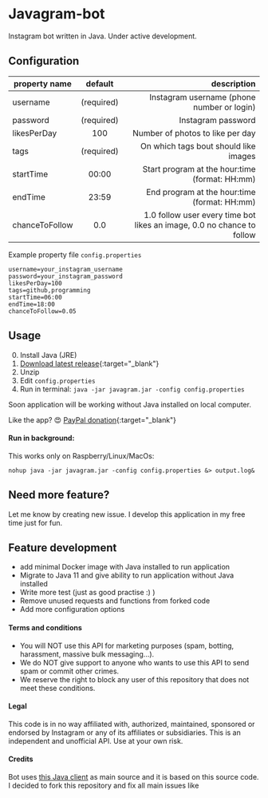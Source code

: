 # Javagram-bot

Instagram bot written in Java. Under active development.

## Configuration

| property name | default | description  |
| ------------- |:-------------:| -----:|
| username| (required) | Instagram username (phone number or login)|
| password| (required)|   Instagram password |
| likesPerDay | 100 | Number of photos to like per day |
| tags | (required) | On which tags bout should like images |
| startTime | 00:00 | Start program at the hour:time (format: HH:mm) |
| endTime | 23:59 | End program at the hour:time (format: HH:mm) |
| chanceToFollow | 0.0 | 1.0 follow user every time bot likes an image, 0.0 no chance to follow |

Example property file `config.properties`
```
username=your_instagram_username
password=your_instagram_password
likesPerDay=100
tags=github,programming
startTime=06:00
endTime=18:00
chanceToFollow=0.05
```

## Usage
0. Install Java (JRE)
1. [Download latest release](https://github.com/jpomykala/javagram-bot/releases){:target="_blank"}
2. Unzip 
3. Edit `config.properties`
3. Run in terminal: `java -jar javagram.jar -config config.properties`

Soon application will be working without Java installed on local computer.

Like the app? :heart_eyes: [PayPal donation](https://paypal.me/jakubpomykala){:target="_blank"}

#### Run in background:
This works only on Raspberry/Linux/MacOs:

`nohup java -jar javagram.jar -config config.properties &> output.log&`



## Need more feature?
Let me know by creating new issue. I develop this application in my free time just for fun. 

## Feature development
- add minimal Docker image with Java installed to run application
- Migrate to Java 11 and give ability to run application without Java installed
- Write more test (just as good practise :) )
- Remove unused requests and functions from forked code
- Add more configuration options


#### Terms and conditions

- You will NOT use this API for marketing purposes (spam, botting, harassment, massive bulk messaging...).
- We do NOT give support to anyone who wants to use this API to send spam or commit other crimes.
- We reserve the right to block any user of this repository that does not meet these conditions.

#### Legal

This code is in no way affiliated with, authorized, maintained, sponsored or endorsed by Instagram or any of its affiliates or subsidiaries. This is an independent and unofficial API. Use at your own risk.

#### Credits
Bot uses [this Java client](https://github.com/brunocvcunha/instagram4j) as main source and it is based on this source code. 
I decided to fork this repository and fix all main issues like 

